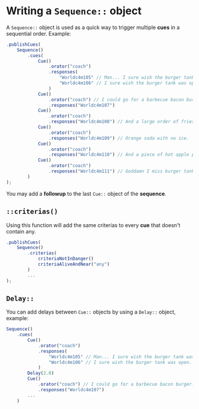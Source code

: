 # Writing a `Sequence::` object

A `Sequence::` object is used as a quick way to trigger multiple **cues** in a sequential order. Example:

```javascript
.publishCues(
    Sequence()
        .cues(
            Cue()
                .orator("coach")
                .responses(           
                    "Worldc4m105" // Man... I sure wish the burger tank was open.
                    "Worldc4m106" // I sure wish the burger tank was open.
                )
            Cue()
                .orator("coach") // I could go for a barbecue bacon burger.
                .responses("Worldc4m107")
            Cue()
                .orator("coach")
                .responses("Worldc4m108") // And a large order of fries.
            Cue()
                .orator("coach")
                .responses("Worldc4m109") // Orange soda with no ice.
            Cue()
                .orator("coach")
                .responses("Worldc4m110") // And a piece of hot apple pie.
            Cue()
                .orator("coach")
                .responses("Worldc4m111") // Goddamn I miss burger tank.
        )
);
```

You may add a **followup** to the last `Cue::` object of the **sequence**.

## **`::criterias()`**

Using this function will add the same criterias to every **cue** that doesn't contain any.

```javascript
.publishCues(
    Sequence()
        .criterias(
            criteriaNotInDanger()
            criteriaAliveAndNear("any")
        )
        ...
);
```

## **`Delay::`**

You can add delays between `Cue::` objects by using a `Delay::` object, example:

```javascript
Sequence()
    .cues(
        Cue()
            .orator("coach")
            .responses(           
                "Worldc4m105" // Man... I sure wish the burger tank was open.
                "Worldc4m106" // I sure wish the burger tank was open.
            )
        Delay(2.0)
        Cue()
            .orator("coach") // I could go for a barbecue bacon burger.
            .responses("Worldc4m107")
        ...
    )
```

